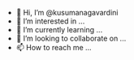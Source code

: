 - 👋 Hi, I’m @kusumanagavardini
- 👀 I’m interested in ...
- 🌱 I’m currently learning ...
- 💞️ I’m looking to collaborate on ...
- 📫 How to reach me ...

<!---
kusumanagavardini/kusumanagavardini is a ✨ special ✨ repository because its `README.md` (this file) appears on your GitHub profile.
You can click the Preview link to take a look at your changes.
--->

